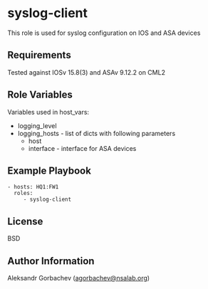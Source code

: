 syslog-client
=========

This role is used for syslog configuration on IOS and ASA devices

Requirements
------------

Tested against IOSv 15.8(3) and ASAv 9.12.2 on CML2

Role Variables
--------------

Variables used in host_vars:
- logging_level
- logging_hosts - list of dicts with following parameters
  - host
  - interface - interface for ASA devices


Example Playbook
----------------

    - hosts: HQ1:FW1
      roles:
         - syslog-client

License
-------

BSD

Author Information
------------------

Aleksandr Gorbachev (agorbachev@nsalab.org)

